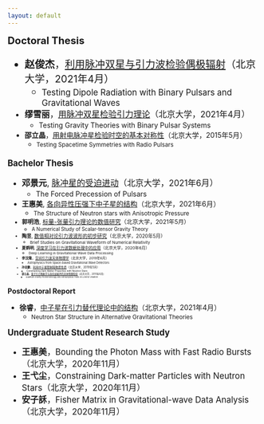 ```yaml
---
layout: default
---
```


<style>
table {
  font-family: arial, sans-serif;
  border-collapse: collapse;
  width: 100%;
}

td, th {
  border: 1px solid #dddddd;
  text-align: left;
  padding: 8px;
}

tr:nth-child(odd) {
  background-color: #dddddd;
}
</style>

<big><big> **Doctoral Thesis**

- **赵俊杰**，[利用脉冲双星与引力波检验偶极辐射](ZhaoJunjie.pdf)（北京大学，2021年4月）
  - <small> Testing Dipole Radiation with Binary Pulsars and Gravitational Waves
  <!-- - <small> **Publications**: 
  [Zhao+PRD'19](https://doi.org/10.1103/PhysRevD.100.064034), 
  [Xu+PLB'20](https://doi.org/10.1016/j.physletb.2020.135283),
  [Liu+MNRAS'20](https://doi.org/10.1093/mnras/staa1512),
  [Miao+ApJ'20](https://doi.org/10.3847/1538-4357/ab9dfe),
  [Xia+PRD'21](https://journals.aps.org/prd/abstract/10.1103/PhysRevD.103.024040) -->
- **缪雪丽**，[用脉冲双星检验引力理论](MiaoXueli.pdf)（北京大学，2021年4月）
  - <small> Testing Gravity Theories with Binary Pulsar Systems
  <!-- - <small> **Publications**: 
  [Miao+PRD'19](https://doi.org/10.1103/PhysRevD.99.123015), 
  [Miao+ApJ'20](https://doi.org/10.3847/1538-4357/ab9dfe), 
  [Wang+21](https://arxiv.org/abs/2103.15299), 
  [Wang+AcASn'21](TBA) -->
- **邵立晶**，[用射电脉冲星检验时空的基本对称性](phd_thesis.pdf)（北京大学，2015年5月）
  - <small>Testing Spacetime Symmetries with Radio Pulsars

<big><big> **Bachelor Thesis**

- **邓景元**, [脉冲星的受迫进动](DengJingyuan.pdf)（北京大学，2021年6月）
  - <small>The Forced Precession of Pulsars
- **王惠美**, [各向异性压强下中子星的结构](WangHuimei.pdf)（北京大学，2021年6月）
  - <small>The Structure of Neutron stars with Anisotropic Pressure
- **郭明浩**, [标量-张量引力理论的数值研究](GuoMinghao.pdf)（北京大学，2021年5月）
  - <small>A Numerical Study of Scalar-tensor Gravity Theory
- **陶昱**, [数值相对论引力波波形的初步研究](TaoYu.pdf)（北京大学，2020年5月）
  - <small>Brief Studies on Gravitational Waveform of Numerical Relativity
- **夏鹤明**, [深度学习在引力波数据处理中的应用](XiaHeming.pdf)（北京大学，2020年6月）
  - <small>Deep Learning in Gravitational Wave Data Processing
  <!-- - <small>**Publication**: 
  [Xia+PRD'21](https://journals.aps.org/prd/abstract/10.1103/PhysRevD.103.024040) -->
- **李汶隆**，[空间引力波天体物理学](LiWenlong.pdf)（北京大学，2019年6月）
  - <small>Astrophysics from Space-based Gravitational Wave Detectors
- **孙忠鹏**，[利用中子星限制暗物质性质](SunZhongpeng.pdf)（北京大学，2019年5月）
  - <small>Constraining Dark Matter Properties with Neutron Stars 
- **邵立晶**，[量子引力唯象学与洛伦兹破坏的天体物理检验](bachelor_thesis.pdf)（北京大学，2010年6月）
  - <small>Quantum Gravity Phenomenology and Astrophysical Tests on Lorentz Violation



<big><big> **Postdoctoral Report**

- **徐睿**，[中子星在引力替代理论中的结构](XuRui.pdf)（北京大学，2021年4月）
  - <small> Neutron Star Structure in Alternative Gravitational Theories




<big><big> **Undergraduate Student Research Study**

- **王惠美**，Bounding the Photon Mass with Fast Radio Bursts（北京大学，2020年11月）
  <!-- - <small> **Publication**: [Wang+21](https://arxiv.org/abs/2103.15299) -->
- **王弋尘**，Constraining Dark-matter Particles with Neutron Stars（北京大学，2020年11月）
  <!-- - <small> **Publication**: [Wang+AcASn'21](TBA) -->
- **安子訸**，Fisher Matrix in Gravitational-wave Data Analysis（北京大学，2020年11月）
